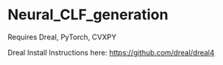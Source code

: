 # Neural_CLF_generation
Requires Dreal, PyTorch, CVXPY

Dreal Install Instructions here:
https://github.com/dreal/dreal4
